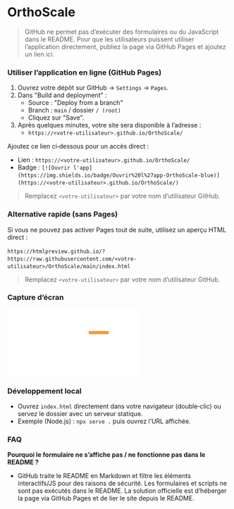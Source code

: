 # OrthoScale

> GitHub ne permet pas d’exécuter des formulaires ou du JavaScript dans le README. Pour que les utilisateurs puissent utiliser l’application directement, publiez la page via GitHub Pages et ajoutez un lien ici.

### Utiliser l’application en ligne (GitHub Pages)
1. Ouvrez votre dépôt sur GitHub → `Settings` → `Pages`.
2. Dans "Build and deployment" :
   - Source : "Deploy from a branch"
   - Branch : `main` / dossier `/ (root)`
   - Cliquez sur "Save".
3. Après quelques minutes, votre site sera disponible à l’adresse :
   - `https://<votre-utilisateur>.github.io/OrthoScale/`

Ajoutez ce lien ci‑dessous pour un accès direct :

- Lien : `https://<votre-utilisateur>.github.io/OrthoScale/`
- Badge : `[![Ouvrir l'app](https://img.shields.io/badge/Ouvrir%20l%27app-OrthoScale-blue)](https://<votre-utilisateur>.github.io/OrthoScale/)`

> Remplacez `<votre-utilisateur>` par votre nom d’utilisateur GitHub.

### Alternative rapide (sans Pages)
Si vous ne pouvez pas activer Pages tout de suite, utilisez un aperçu HTML direct :

`https://htmlpreview.github.io/?https://raw.githubusercontent.com/<votre-utilisateur>/OrthoScale/main/index.html`

> Remplacez `<votre-utilisateur>` par votre nom d’utilisateur GitHub.

### Capture d’écran
![Aperçu de l’application](./121_50_web.png)

### Développement local
- Ouvrez `index.html` directement dans votre navigateur (double‑clic) ou servez le dossier avec un serveur statique.
- Exemple (Node.js) : `npx serve .` puis ouvrez l’URL affichée.

### FAQ
**Pourquoi le formulaire ne s’affiche pas / ne fonctionne pas dans le README ?**
- GitHub traite le README en Markdown et filtre les éléments interactifs/JS pour des raisons de sécurité. Les formulaires et scripts ne sont pas exécutés dans le README. La solution officielle est d’héberger la page via GitHub Pages et de lier le site depuis le README.
